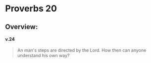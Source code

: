 # Proverbs 20

## Overview:


#### v.24
>An man's steps are directed by the Lord. How then can anyone understand his own way?
